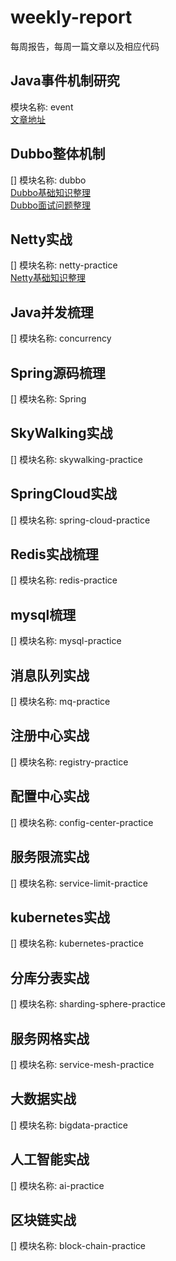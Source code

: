 # weekly-report
每周报告，每周一篇文章以及相应代码
## Java事件机制研究
模块名称: event 
<br/>[文章地址](https://www.toutiao.com/i6791992140667814414/)
## Dubbo整体机制
[] 模块名称: dubbo
<br/>[Dubbo基础知识整理](https://www.toutiao.com/i6795140590787887628/)
<br/>[Dubbo面试问题整理](https://www.toutiao.com/i6796242482339250696/)
## Netty实战
[] 模块名称: netty-practice
<br/>[Netty基础知识整理](https://www.toutiao.com/i6796909577414640132/)
## Java并发梳理
[] 模块名称: concurrency
## Spring源码梳理
[] 模块名称: Spring
## SkyWalking实战
[] 模块名称: skywalking-practice
## SpringCloud实战
[] 模块名称: spring-cloud-practice
## Redis实战梳理
[] 模块名称: redis-practice
## mysql梳理
[] 模块名称: mysql-practice
## 消息队列实战
[] 模块名称: mq-practice
## 注册中心实战
[] 模块名称: registry-practice
## 配置中心实战
[] 模块名称: config-center-practice
## 服务限流实战
[] 模块名称: service-limit-practice
## kubernetes实战
[] 模块名称: kubernetes-practice
## 分库分表实战
[] 模块名称: sharding-sphere-practice
## 服务网格实战
[] 模块名称: service-mesh-practice
## 大数据实战
[] 模块名称: bigdata-practice
## 人工智能实战
[] 模块名称: ai-practice
## 区块链实战
[] 模块名称: block-chain-practice